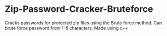 # Zip-Password-Cracker-Bruteforce
Cracks passwords for protected zip files using the Brute force method. Can brute force password from 1-8 characters. Made using c++
